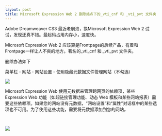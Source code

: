 ```yaml
---
layout: post
title: Microsoft Expression Web 2 删除站点下的_vti_cnf 和 _vti_pvt 文件夹
---
```

Adobe Dreamweaver CS3 最近老崩溃，换Microsoft Expression Web 2 试试，发现还真不错。最起码占用内存小，速度快。

Microsoft Expression Web 2 应该算是Frontpage的后续产品，有着和Frontpage一样让人不爽的地方。著名的_vti_cnf 和&nbsp;_vti_pvt 文件夹。

删除办法如下

菜单栏 - 网站 -&nbsp;网站设置 - 使用隐藏元数据文件管理网站（不勾选）

![](http://pic002.cnblogs.com/img/leavingme/200903/2009032217185144.png)

Microsoft Expression Web 使用元数据来管理跨网页的依赖项，某些 Expression Web 功能（如超链接管理功能、动态 Web 模板和某些网站报表）需要这些依赖项。如果您的网站没有元数据，“网站设置”和“属性”对话框中的某些选项也不可用。为了使用这些功能，需要将元数据添加到您的网站。

&nbsp;

![](http://pic002.cnblogs.com/img/leavingme/200903/2009031715105775.png)

&nbsp;
